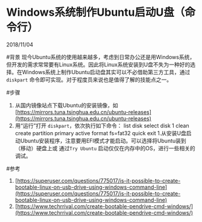# Windows系统制作Ubuntu启动U盘（命令行）
2018/11/04

#背景
现今Ubuntu系统的使用越来越多，考虑到日常办公还是用Windows系统，但开发的需求常常要有Linux系统。因此将Linux系统安装到U盘不失为一种好的选择。在Windows系统上制作Ubuntu启动盘其实可以不必借助第三方工具，通过
`diskpart` 命令即可实现。对于程度员来说也是值得了解的技能点之一。

#步骤
1. 从国内镜像站点下载Ubuntu的安装镜像，如 [https://mirrors.tuna.tsinghua.edu.cn/ubuntu-releases](https://mirrors.tuna.tsinghua.edu.cn/ubuntu-releases)
1. 用“运行”打开 `diskpart`，依次执行如下命令：
    list disk
    select disk 1
    clean
    create partition primary
    active
    format fs=fat32 quick
    exit
1.从安装U盘启动Ubuntu安装程序，注意要用EFI模式才能启动。可以选择将Ubuntu装到（移动）硬盘上或 通过`Try Ubuntu` 启动仅仅在内存中的OS，进行一些相关的调试。

#参考
1. [https://superuser.com/questions/775017/is-it-possible-to-create-bootable-linux-on-usb-drive-using-windows-command-line](https://superuser.com/questions/775017/is-it-possible-to-create-bootable-linux-on-usb-drive-using-windows-command-line)
1. [https://www.techrrival.com/create-bootable-pendrive-cmd-windows/](https://www.techrrival.com/create-bootable-pendrive-cmd-windows/)